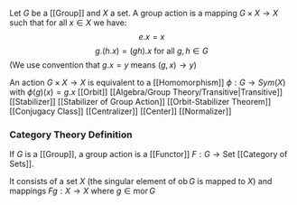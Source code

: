 Let $G$ be a [[Group]] and $X$ a set.
A group action is a mapping $G\times X\to X$ 
such that for all $x\in X$ we have:
$$
e.x=x
$$
$$
g.(h.x) = (gh).x \text{ for all }g,h\in G
$$
(We use convention that $g.x=y$ means $(g,x)\to y$)

An action $G\times X\to X$ is equivalent to a [[Homomorphism]] $\phi:G\to Sym (X)$ 
with $\phi(g)(x)=g.x$
[[Orbit]]
[[Algebra/Group Theory/Transitive|Transitive]]
[[Stabilizer]]
[[Stabilizer of Group Action]]
[[Orbit-Stabilizer Theorem]]
[[Conjugacy Class]]
[[Centralizer]]
[[Center]]
[[Normalizer]]
### Category Theory Definition
If $G$ is a [[Group]], a group action is a [[Functor]] $F:G\to \mathrm{Set}$ [[Category of Sets]].

It consists of a set $X$ (the singular element of $\operatorname{ob}G$ is mapped to $X$)
and mappings $Fg:X\to X$ where $g\in \operatorname{mor}G$

